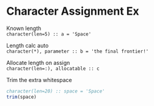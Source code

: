 # Character Assignment Ex

Known length   
`character(len=5) :: a = 'Space'`

Length calc auto   
`character(*), parameter :: b = 'the final frontier!'`

Allocate length on assign   
`character(len=:), allocatable :: c`

Trim the extra whitespace
````fortran
character(len=20) :: space = 'Space'
trim(space)
````